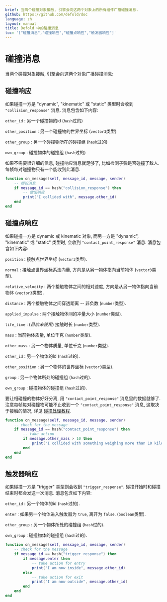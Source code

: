 ```yaml
---
brief: 当两个碰撞对象接触, 引擎会向这两个对象上的所有组件广播碰撞消息.
github: https://github.com/defold/doc
language: zh
layout: manual
title: Defold 中的碰撞消息
toc: '["碰撞消息","碰撞响应","碰撞点响应","触发器响应"]'
---
```


# 碰撞消息

当两个碰撞对象接触, 引擎会向这两个对象广播碰撞消息:

## 碰撞响应

如果碰撞一方是 "dynamic", "kinematic" 或 "static" 类型时会收到 `"collision_response"` 消息. 消息包含如下内容:

`other_id`
: 另一个碰撞物的id (`hash`过的)

`other_position`
: 另一个碰撞物的世界坐标 (`vector3`类型)

`other_group`
: 另一个碰撞物所在的碰撞组 (`hash`过的)

`own_group`
: 碰撞物体的碰撞组 (`hash`过的)

如果不需要很详细的信息, 碰撞响应消息就足够了, 比如检测子弹是否碰撞了敌人. 每帧每对碰撞物只有一个能收到此消息.

```Lua
function on_message(self, message_id, message, sender)
    -- 辨识消息
    if message_id == hash("collision_response") then
        -- 做出响应
        print("I collided with", message.other_id)
    end
end
```

## 碰撞点响应

如果碰撞一方是 dynamic 或 kinematic 对象, 而另一方是 "dynamic", "kinematic" 或 "static" 类型时, 会收到 `"contact_point_response"` 消息. 消息包含如下内容:

`position`
: 接触点世界坐标 (`vector3`类型).

`normal`
: 接触点世界坐标系法向量, 方向是从另一物体指向当前物体 (`vector3`类型).

`relative_velocity`
: 两个接触物体之间的相对速度, 方向是从另一物体指向当前物体 (`vector3`类型).

`distance`
: 两个接触物体之间穿透距离 -- 非负数 (`number`类型).

`applied_impulse`
: 两个接触物体间的冲量大小 (`number`类型).

`life_time`
: (*目前未使用*) 接触时长 (`number`类型).

`mass`
: 当前物体质量, 单位千克 (`number`类型).

`other_mass`
: 另一个物体质量, 单位千克 (`number`类型).

`other_id`
: 另一个物体的id (`hash`过的).

`other_position`
: 另一个物体的世界坐标 (`vector3`类型).

`group`
: 另一个物体所处的碰撞组 (`hash`过的).

`own_group`
: 碰撞物体的碰撞组 (`hash`过的).

要让相碰撞的物体好好分离, 用 `"contact_point_response"` 消息里的数据就够了. 注意每帧每对碰撞物可能不止收到一个 `"contact_point_response"` 消息, 这取决于接触的情况, 详见 [碰撞处理教程](/zh/manuals/physics-resolving-collisions).

```Lua
function on_message(self, message_id, message, sender)
    -- check for the message
    if message_id == hash("contact_point_response") then
        -- take action
        if message.other_mass > 10 then
            print("I collided with something weighing more than 10 kilos!")
        end
    end
end
```

## 触发器响应

如果碰撞一方是 "trigger" 类型则会收到 `"trigger_response"`. 碰撞开始时和碰撞结束时都会发送一次消息. 消息包含如下内容:

`other_id`
: 另一个物体的id (`hash`过的).

`enter`
: 如果另一个物体进入触发器为 `true`, 离开为 `false`. (`boolean`类型).

`other_group`
: 另一个物体所处的碰撞组 (`hash`过的).

`own_group`
: 碰撞物体的碰撞组 (`hash`过的).

```Lua
function on_message(self, message_id, message, sender)
    -- check for the message
    if message_id == hash("trigger_response") then
        if message.enter then
            -- take action for entry
            print("I am now inside", message.other_id)
        else
            -- take action for exit
            print("I am now outside", message.other_id)
        end
    end
end
```